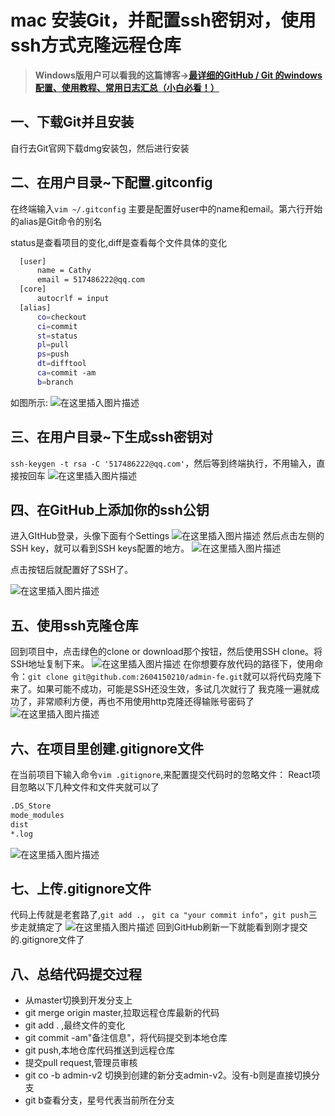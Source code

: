 
# mac 安装Git，并配置ssh密钥对，使用ssh方式克隆远程仓库

>**Windows版用户可以看我的这篇博客->[最详细的GitHub / Git 的windows配置、使用教程、常用日志汇总（小白必看！）](https://blog.csdn.net/jal517486222/article/details/79967632)**
## 一、下载Git并且安装
自行去Git官网下载dmg安装包，然后进行安装
## 二、在用户目录~下配置.gitconfig
在终端输入`vim ~/.gitconfig`
主要是配置好user中的name和email。第六行开始的alias是Git命令的别名

status是查看项目的变化,diff是查看每个文件具体的变化

```sh
  [user]
      name = Cathy
      email = 517486222@qq.com
  [core]
      autocrlf = input
  [alias]
      co=checkout
      ci=commit
      st=status
      pl=pull
      ps=push
      dt=difftool
      ca=commit -am
      b=branch
```
如图所示:
![在这里插入图片描述](https://img-blog.csdnimg.cn/20190911060943499.png?x-oss-process=image/watermark,type_ZmFuZ3poZW5naGVpdGk,shadow_10,text_aHR0cHM6Ly9ibG9nLmNzZG4ubmV0L2phbDUxNzQ4NjIyMg==,size_16,color_FFFFFF,t_70)

## 三、在用户目录~下生成ssh密钥对
`ssh-keygen -t rsa -C '517486222@qq.com'`，然后等到终端执行，不用输入，直接按回车
![在这里插入图片描述](https://img-blog.csdnimg.cn/20190911061648271.png?x-oss-process=image/watermark,type_ZmFuZ3poZW5naGVpdGk,shadow_10,text_aHR0cHM6Ly9ibG9nLmNzZG4ubmV0L2phbDUxNzQ4NjIyMg==,size_16,color_FFFFFF,t_70)
## 四、在GitHub上添加你的ssh公钥
进入GItHub登录，头像下面有个Settings
![在这里插入图片描述](https://img-blog.csdnimg.cn/20190911061719786.png?x-oss-process=image/watermark,type_ZmFuZ3poZW5naGVpdGk,shadow_10,text_aHR0cHM6Ly9ibG9nLmNzZG4ubmV0L2phbDUxNzQ4NjIyMg==,size_16,color_FFFFFF,t_70)
然后点击左侧的SSH key，就可以看到SSH keys配置的地方。
![在这里插入图片描述](https://img-blog.csdnimg.cn/20190911062001353.png?x-oss-process=image/watermark,type_ZmFuZ3poZW5naGVpdGk,shadow_10,text_aHR0cHM6Ly9ibG9nLmNzZG4ubmV0L2phbDUxNzQ4NjIyMg==,size_16,color_FFFFFF,t_70)

点击按钮后就配置好了SSH了。

![在这里插入图片描述](https://img-blog.csdnimg.cn/20190911061835362.png?x-oss-process=image/watermark,type_ZmFuZ3poZW5naGVpdGk,shadow_10,text_aHR0cHM6Ly9ibG9nLmNzZG4ubmV0L2phbDUxNzQ4NjIyMg==,size_16,color_FFFFFF,t_70)
## 五、使用ssh克隆仓库
回到项目中，点击绿色的clone or download那个按钮，然后使用SSH clone。将SSH地址复制下来。
![在这里插入图片描述](https://img-blog.csdnimg.cn/20190911062118139.png?x-oss-process=image/watermark,type_ZmFuZ3poZW5naGVpdGk,shadow_10,text_aHR0cHM6Ly9ibG9nLmNzZG4ubmV0L2phbDUxNzQ4NjIyMg==,size_16,color_FFFFFF,t_70)
在你想要存放代码的路径下，使用命令：`git clone git@github.com:2604150210/admin-fe.git`就可以将代码克隆下来了。如果可能不成功，可能是SSH还没生效，多试几次就行了
我克隆一遍就成功了，非常顺利方便，再也不用使用http克隆还得输账号密码了
![在这里插入图片描述](https://img-blog.csdnimg.cn/20190911062441950.png?x-oss-process=image/watermark,type_ZmFuZ3poZW5naGVpdGk,shadow_10,text_aHR0cHM6Ly9ibG9nLmNzZG4ubmV0L2phbDUxNzQ4NjIyMg==,size_16,color_FFFFFF,t_70)

## 六、在项目里创建.gitignore文件
在当前项目下输入命令`vim .gitignore`,来配置提交代码时的忽略文件：
React项目忽略以下几种文件和文件夹就可以了
```sh
.DS_Store
mode_modules
dist
*.log
```
![在这里插入图片描述](https://img-blog.csdnimg.cn/2019091106262898.png?x-oss-process=image/watermark,type_ZmFuZ3poZW5naGVpdGk,shadow_10,text_aHR0cHM6Ly9ibG9nLmNzZG4ubmV0L2phbDUxNzQ4NjIyMg==,size_16,color_FFFFFF,t_70)

## 七、上传.gitignore文件
代码上传就是老套路了,`git add .`， `git ca "your commit info"`，`git push`三步走就搞定了
![在这里插入图片描述](https://img-blog.csdnimg.cn/20190911062742745.png?x-oss-process=image/watermark,type_ZmFuZ3poZW5naGVpdGk,shadow_10,text_aHR0cHM6Ly9ibG9nLmNzZG4ubmV0L2phbDUxNzQ4NjIyMg==,size_16,color_FFFFFF,t_70)
回到GitHub刷新一下就能看到刚才提交的.gitignore文件了



## 八、总结代码提交过程

- 从master切换到开发分支上
- git merge origin master,拉取远程仓库最新的代码
- git add . ,最终文件的变化
- git commit -am"备注信息"，将代码提交到本地仓库
- git push,本地仓库代码推送到远程仓库
- 提交pull request,管理员审核
- git co -b admin-v2 切换到创建的新分支admin-v2。没有-b则是直接切换分支
- git b查看分支，星号代表当前所在分支